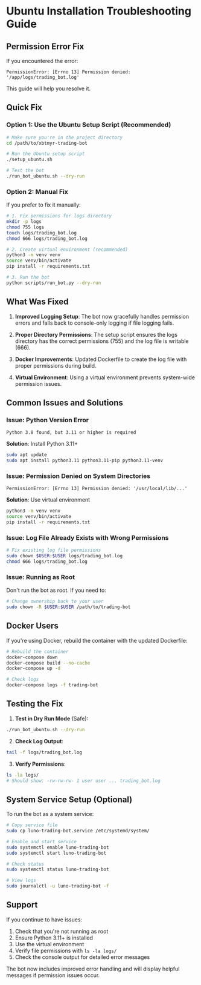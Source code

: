 # Ubuntu Installation Troubleshooting Guide

## Permission Error Fix

If you encountered the error:
```
PermissionError: [Errno 13] Permission denied: '/app/logs/trading_bot.log'
```

This guide will help you resolve it.

## Quick Fix

### Option 1: Use the Ubuntu Setup Script (Recommended)

```bash
# Make sure you're in the project directory
cd /path/to/xbtmyr-trading-bot

# Run the Ubuntu setup script
./setup_ubuntu.sh

# Test the bot
./run_bot_ubuntu.sh --dry-run
```

### Option 2: Manual Fix

If you prefer to fix it manually:

```bash
# 1. Fix permissions for logs directory
mkdir -p logs
chmod 755 logs
touch logs/trading_bot.log
chmod 666 logs/trading_bot.log

# 2. Create virtual environment (recommended)
python3 -m venv venv
source venv/bin/activate
pip install -r requirements.txt

# 3. Run the bot
python scripts/run_bot.py --dry-run
```

## What Was Fixed

1. **Improved Logging Setup**: The bot now gracefully handles permission errors and falls back to console-only logging if file logging fails.

2. **Proper Directory Permissions**: The setup script ensures the logs directory has the correct permissions (755) and the log file is writable (666).

3. **Docker Improvements**: Updated Dockerfile to create the log file with proper permissions during build.

4. **Virtual Environment**: Using a virtual environment prevents system-wide permission issues.

## Common Issues and Solutions

### Issue: Python Version Error
```
Python 3.8 found, but 3.11 or higher is required
```

**Solution**: Install Python 3.11+
```bash
sudo apt update
sudo apt install python3.11 python3.11-pip python3.11-venv
```

### Issue: Permission Denied on System Directories
```
PermissionError: [Errno 13] Permission denied: '/usr/local/lib/...'
```

**Solution**: Use virtual environment
```bash
python3 -m venv venv
source venv/bin/activate
pip install -r requirements.txt
```

### Issue: Log File Already Exists with Wrong Permissions
```bash
# Fix existing log file permissions
sudo chown $USER:$USER logs/trading_bot.log
chmod 666 logs/trading_bot.log
```

### Issue: Running as Root
Don't run the bot as root. If you need to:
```bash
# Change ownership back to your user
sudo chown -R $USER:$USER /path/to/trading-bot
```

## Docker Users

If you're using Docker, rebuild the container with the updated Dockerfile:

```bash
# Rebuild the container
docker-compose down
docker-compose build --no-cache
docker-compose up -d

# Check logs
docker-compose logs -f trading-bot
```

## Testing the Fix

1. **Test in Dry Run Mode** (Safe):
```bash
./run_bot_ubuntu.sh --dry-run
```

2. **Check Log Output**:
```bash
tail -f logs/trading_bot.log
```

3. **Verify Permissions**:
```bash
ls -la logs/
# Should show: -rw-rw-rw- 1 user user ... trading_bot.log
```

## System Service Setup (Optional)

To run the bot as a system service:

```bash
# Copy service file
sudo cp luno-trading-bot.service /etc/systemd/system/

# Enable and start service
sudo systemctl enable luno-trading-bot
sudo systemctl start luno-trading-bot

# Check status
sudo systemctl status luno-trading-bot

# View logs
sudo journalctl -u luno-trading-bot -f
```

## Support

If you continue to have issues:

1. Check that you're not running as root
2. Ensure Python 3.11+ is installed
3. Use the virtual environment
4. Verify file permissions with `ls -la logs/`
5. Check the console output for detailed error messages

The bot now includes improved error handling and will display helpful messages if permission issues occur.
